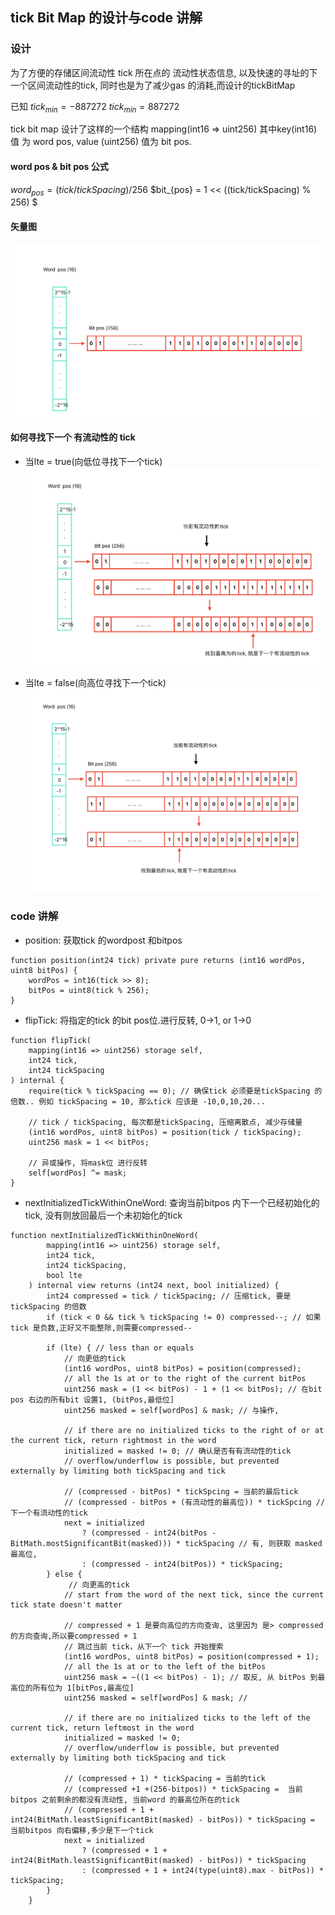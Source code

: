 tick Bit Map 的设计与code 讲解
---

### 设计

为了方便的存储区间流动性 tick 所在点的 流动性状态信息, 以及快速的寻址的下一个区间流动性的tick, 同时也是为了减少gas 的消耗,而设计的tickBitMap


已知 $tick_{min} = -887272$ $tick_{min} = 887272$

tick bit map 设计了这样的一个结构 
mapping(int16 => uint256)
其中key(int16) 值 为 word pos, 
value (uint256) 值为 bit pos.


#### word pos & bit pos 公式
$word_{pos} = (tick/tickSpacing) / 256$
$bit_{pos} = 1 << ((tick/tickSpacing) \% 256) $

#### 矢量图
![](../../image/tick-bit-map.png)

#### 如何寻找下一个 有流动性的 tick
* 当lte = true(向低位寻找下一个tick)
![](../../image/tick-bit-map-lte=true.png)

* 当lte = false(向高位寻找下一个tick)
![](../../image/tick-bit-map-lte=false.png)


### code 讲解
* position: 获取tick 的wordpost 和bitpos
```
function position(int24 tick) private pure returns (int16 wordPos, uint8 bitPos) {
    wordPos = int16(tick >> 8);
    bitPos = uint8(tick % 256);
}
```

* flipTick: 将指定的tick 的bit pos位.进行反转, 0->1, or 1->0
```
function flipTick(
    mapping(int16 => uint256) storage self,
    int24 tick,
    int24 tickSpacing
) internal {
    require(tick % tickSpacing == 0); // 确保tick 必须要是tickSpacing 的倍数.. 例如 tickSpacing = 10, 那么tick 应该是 -10,0,10,20...

    // tick / tickSpacing, 每次都是tickSpacing, 压缩离散点, 减少存储量
    (int16 wordPos, uint8 bitPos) = position(tick / tickSpacing);
    uint256 mask = 1 << bitPos;
    
    // 异或操作, 将mask位 进行反转
    self[wordPos] ^= mask;
}
```

* nextInitializedTickWithinOneWord: 查询当前bitpos 内下一个已经初始化的 tick, 没有则放回最后一个未初始化的tick
```
function nextInitializedTickWithinOneWord(
        mapping(int16 => uint256) storage self,
        int24 tick,
        int24 tickSpacing,
        bool lte
    ) internal view returns (int24 next, bool initialized) {
        int24 compressed = tick / tickSpacing; // 压缩tick, 要是tickSpacing 的倍数
        if (tick < 0 && tick % tickSpacing != 0) compressed--; // 如果tick 是负数,正好又不能整除,则需要compressed--

        if (lte) { // less than or equals
            // 向更低的tick
            (int16 wordPos, uint8 bitPos) = position(compressed);
            // all the 1s at or to the right of the current bitPos
            uint256 mask = (1 << bitPos) - 1 + (1 << bitPos); // 在bit pos 右边的所有bit 设置1, (bitPos,最低位]
            uint256 masked = self[wordPos] & mask; // 与操作, 

            // if there are no initialized ticks to the right of or at the current tick, return rightmost in the word
            initialized = masked != 0; // 确认是否有有流动性的tick
            // overflow/underflow is possible, but prevented externally by limiting both tickSpacing and tick

            // (compressed - bitPos) * tickSpcing = 当前的最后tick 
            // (compressed - bitPos + (有流动性的最高位)) * tickSpcing // 下一个有流动性的tick
            next = initialized
                ? (compressed - int24(bitPos - BitMath.mostSignificantBit(masked))) * tickSpacing // 有, 则获取 masked 最高位, 
                : (compressed - int24(bitPos)) * tickSpacing;
        } else {
             // 向更高的tick
            // start from the word of the next tick, since the current tick state doesn't matter

            // compressed + 1 是要向高位的方向查询, 这里因为 是> compressed 的方向查询,所以要compressed + 1
            // 跳过当前 tick，从下一个 tick 开始搜索
            (int16 wordPos, uint8 bitPos) = position(compressed + 1);
            // all the 1s at or to the left of the bitPos
            uint256 mask = ~((1 << bitPos) - 1); // 取反, 从 bitPos 到最高位的所有位为 1[bitPos,最高位]
            uint256 masked = self[wordPos] & mask; // 

            // if there are no initialized ticks to the left of the current tick, return leftmost in the word
            initialized = masked != 0;
            // overflow/underflow is possible, but prevented externally by limiting both tickSpacing and tick

            // (compressed + 1) * tickSpacing = 当前的tick
            // (compressed +1 +(256-bitpos)) * tickSpacing =  当前bitpos 之前剩余的都没有流动性, 当前word 的最高位所在的tick
            // (compressed + 1 + int24(BitMath.leastSignificantBit(masked) - bitPos)) * tickSpacing = 当前bitpos 向右偏移,多少是下一个tick
            next = initialized
                ? (compressed + 1 + int24(BitMath.leastSignificantBit(masked) - bitPos)) * tickSpacing
                : (compressed + 1 + int24(type(uint8).max - bitPos)) * tickSpacing;
        }
    }
```





